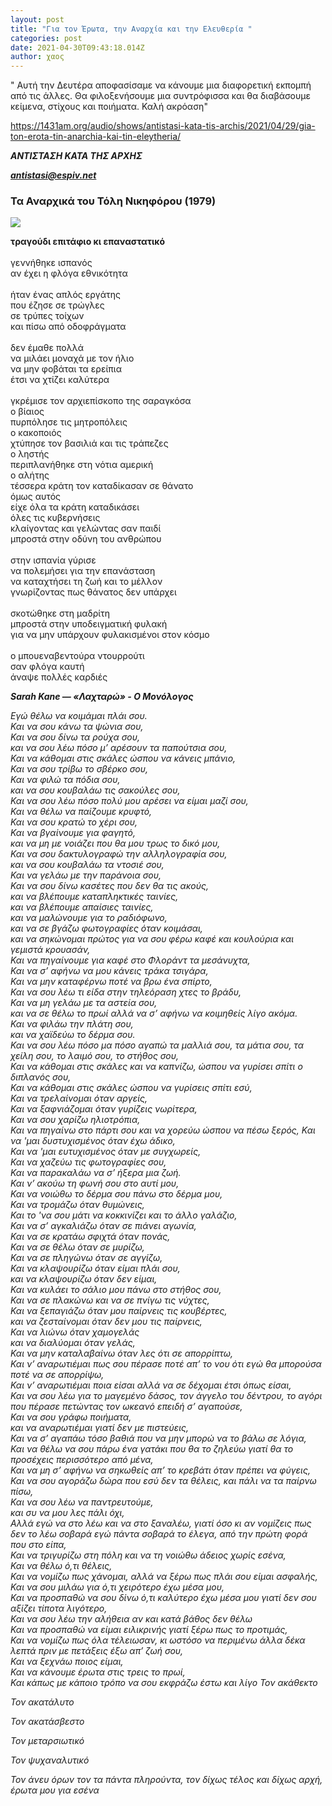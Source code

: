 ```yaml
---
layout: post
title: "Για τον Έρωτα, την Αναρχία και την Ελευθερία "
categories: post
date: 2021-04-30T09:43:18.014Z
author: χαος
---
```

<!--StartFragment-->

" Αυτή την Δευτέρα αποφασίσαμε να κάνουμε μια διαφορετική εκπομπή από τις άλλες. Θα φιλοξενήσουμε μια συντρόφισσα και θα διαβάσουμε κείμενα, στίχους και ποιήματα. Καλή ακρόαση"

<https://1431am.org/audio/shows/antistasi-kata-tis-archis/2021/04/29/gia-ton-erota-tin-anarchia-kai-tin-eleytheria/>

***ΑΝΤΙΣΤΑΣΗ ΚΑΤΑ ΤΗΣ ΑΡΧΗΣ***

***[antistasi@espiv.net](mailto:---)***

<!--EndFragment-->

<!--StartFragment-->

### Τα Αναρχικά του Τόλη Νικηφόρου (1979)

[![](http://3.bp.blogspot.com/-iOKRMEHGZZw/TmtfwSLi5PI/AAAAAAAAAIo/94bS0-5KKX4/s320/anthos.jpeg)](http://3.bp.blogspot.com/-iOKRMEHGZZw/TmtfwSLi5PI/AAAAAAAAAIo/94bS0-5KKX4/s1600/anthos.jpeg)

**τραγούδι επιτάφιο κι επαναστατικό**\
\
γεννήθηκε ισπανός\
αν έχει η φλόγα εθνικότητα\
\
ήταν ένας απλός εργάτης\
που έζησε σε τρώγλες\
σε τρύπες τοίχων\
και πίσω από οδοφράγματα\
\
δεν έμαθε πολλά\
να μιλάει μοναχά με τον ήλιο\
να μην φοβάται τα ερείπια\
έτσι να χτίζει καλύτερα\
\
γκρέμισε τον αρχιεπίσκοπο της σαραγκόσα\
ο βίαιος\
πυρπόλησε τις μητροπόλεις\
ο κακοποιός\
χτύπησε τον βασιλιά και τις τράπεζες\
ο ληστής\
περιπλανήθηκε στη νότια αμερική\
ο αλήτης\
τέσσερα κράτη τον καταδίκασαν σε θάνατο\
όμως αυτός\
είχε όλα τα κράτη καταδικάσει\
όλες τις κυβερνήσεις\
κλαίγοντας και γελώντας σαν παιδί\
μπροστά στην οδύνη του ανθρώπου\
\
στην ισπανία γύρισε\
να πολεμήσει για την επανάσταση\
να καταχτήσει τη ζωή και το μέλλον\
γνωρίζοντας πως θάνατος δεν υπάρχει\
\
σκοτώθηκε στη μαδρίτη\
μπροστά στην υποδειγματική φυλακή\
για να μην υπάρχουν φυλακισμένοι στον κόσμο\
\
ο μπουεναβεντούρα ντουρρούτι\
σαν φλόγα καυτή\
άναψε πολλές καρδιές

<!--EndFragment-->

<!--StartFragment-->





***Sarah Kane — «Λαχταρώ» - Ο Μονόλογος*** 

*Εγώ θέλω να κοιμάμαι πλάι σου.* \
*Και να σου κάνω τα ψώνια σου,* \
*Και να σου δίνω τα ρούχα σου,* \
*και να σου λέω πόσο μ’ αρέσουν τα παπούτσια σου,* \
*Και να κάθομαι στις σκάλες ώσπου να κάνεις μπάνιο,* \
*Και να σου τρίβω το σβέρκο σου,* \
*Και να φιλώ τα πόδια σου,* \
*και να σου κουβαλάω τις σακούλες σου,* \
*Και να σου λέω πόσο πολύ μου αρέσει να είμαι μαζί σου,* \
*Και να θέλω να παίζουμε κρυφτό,* \
*Και να σου κρατώ το χέρι σου,* \
*Και να βγαίνουμε για φαγητό,* \
*και να μη με νοιάζει που θα μου τρως το δικό μου,* \
*Και να σου δακτυλογραφώ την αλληλογραφία σου,* \
*και να σου κουβαλάω τα ντοσιέ σου,* \
*Και να γελάω με την παράνοια σου,* \
*Και να σου δίνω κασέτες που δεν θα τις ακούς,* \
*και να βλέπουμε καταπληκτικές ταινίες,* \
*και να βλέπουμε απαίσιες ταινίες,* \
*και να μαλώνουμε για το ραδιόφωνο,* \
*και να σε βγάζω φωτογραφίες όταν κοιμάσαι,* \
*και να σηκώνομαι πρώτος για να σου φέρω καφέ και κουλούρια και γεμιστά κρουασάν,* \
*Και να πηγαίνουμε για καφέ στο Φλοράντ τα μεσάνυχτα,* \
*Και να σ’ αφήνω να μου κάνεις τράκα τσιγάρα,* \
*Και να μην καταφέρνω ποτέ να βρω ένα σπίρτο,*\
*Και να σου λέω τι είδα στην τηλεόραση χτες το βράδυ,* \
*Και να μη γελάω με τα αστεία σου,* \
*και να σε θέλω το πρωί αλλά να σ’ αφήνω να κοιμηθείς λίγο ακόμα.* \
*Και να φιλάω την πλάτη σου,* \
*και να χαϊδεύω το δέρμα σου.* \
*Και να σου λέω πόσο μα πόσο αγαπώ τα μαλλιά σου, τα μάτια σου, τα χείλη σου, το λαιμό σου, το στήθος σου,* \
*Και να κάθομαι στις σκάλες και να καπνίζω, ώσπου να γυρίσει σπίτι ο διπλανός σου,* \
*Και να κάθομαι στις σκάλες ώσπου να γυρίσεις σπίτι εσύ,* \
*Και να τρελαίνομαι όταν αργείς,* \
*Και να ξαφνιάζομαι όταν γυρίζεις νωρίτερα,* \
*Και να σου χαρίζω ηλιοτρόπια,* \
*Και να πηγαίνω στο πάρτι σου και να χορεύω ώσπου να πέσω ξερός, Και να 'μαι δυστυχισμένος όταν έχω άδικο,* \
*Και να 'μαι ευτυχισμένος όταν με συγχωρείς,* \
*Και να χαζεύω τις φωτογραφίες σου,* \
*Και να παρακαλάω να σ’ ήξερα μια ζωή.* \
*Και ν’ ακούω τη φωνή σου στο αυτί μου,* \
*Και να νοιώθω το δέρμα σου πάνω στο δέρμα μου,* \
*Και να τρομάζω όταν θυμώνεις,* \
*Και το 'να σου μάτι να κοκκινίζει και το άλλο γαλάζιο,* \
*Και να σ’ αγκαλιάζω όταν σε πιάνει αγωνία,* \
*Και να σε κρατάω σφιχτά όταν πονάς,* \
*Και να σε θέλω όταν σε μυρίζω,* \
*Και να σε πληγώνω όταν σε αγγίζω,* \
*Και να κλαψουρίζω όταν είμαι πλάι σου,* \
*και να κλαψουρίζω όταν δεν είμαι,* \
*Και να κυλάει το σάλιο μου πάνω στο στήθος σου,* \
*Και να σε πλακώνω και να σε πνίγω τις νύχτες,* \
*Και να ξεπαγιάζω όταν μου παίρνεις τις κουβέρτες,* \
*και να ζεσταίνομαι όταν δεν μου τις παίρνεις,* \
*Και να λιώνω όταν χαμογελάς* \
*και να διαλύομαι όταν γελάς,* \
*Και να μην καταλαβαίνω όταν λες ότι σε απορρίπτω,* \
*Και ν’ αναρωτιέμαι πως σου πέρασε ποτέ απ’ το νου ότι εγώ θα μπορούσα ποτέ να σε απορρίψω,* \
*Και ν’ αναρωτιέμαι ποια είσαι αλλά να σε δέχομαι έτσι όπως είσαι,* \
*Και να σου λέω για το μαγεμένο δάσος, τον άγγελο του δέντρου, το αγόρι που πέρασε πετώντας τον ωκεανό επειδή σ’ αγαπούσε,* \
*Και να σου γράφω ποιήματα,* \
*και να αναρωτιέμαι γιατί δεν με πιστεύεις,* \
*Και να σ’ αγαπάω τόσο βαθιά που να μην μπορώ να το βάλω σε λόγια,* \
*Και να θέλω να σου πάρω ένα γατάκι που θα το ζηλεύω γιατί θα το προσέχεις περισσότερο από μένα,* \
*Και να μη σ’ αφήνω να σηκωθείς απ’ το κρεβάτι όταν πρέπει να φύγεις,* \
*Και να σου αγοράζω δώρα που εσύ δεν τα θέλεις, και πάλι να τα παίρνω πίσω,* \
*Και να σου λέω να παντρευτούμε,* \
*και συ να μου λες πάλι όχι,* \
*Αλλά εγώ να στο λέω και να στο ξαναλέω, γιατί όσο κι αν νομίζεις πως δεν το λέω σοβαρά εγώ πάντα σοβαρά το έλεγα, από την πρώτη φορά που στο είπα,* \
*Και να τριγυρίζω στη πόλη και να τη νοιώθω άδειος χωρίς εσένα,* \
*Και να θέλω ό,τι θέλεις,* \
*Και να νομίζω πως χάνομαι, αλλά να ξέρω πως πλάι σου είμαι ασφαλής,* \
*Και να σου μιλάω για ό,τι χειρότερο έχω μέσα μου,* \
*Και να προσπαθώ να σου δίνω ό,τι καλύτερο έχω μέσα μου γιατί δεν σου αξίζει τίποτα λιγότερο,* \
*Και να σου λέω την αλήθεια αν και κατά βάθος δεν θέλω* \
*Και να προσπαθώ να είμαι ειλικρινής γιατί ξέρω πως το προτιμάς,* \
*Και να νομίζω πως όλα τέλειωσαν, κι ωστόσο να περιμένω άλλα δέκα λεπτά πριν με πετάξεις έξω απ’ ζωή σου,* \
*Και να ξεχνάω ποιος είμαι,* \
*Και να κάνουμε έρωτα στις τρεις το πρωί,* \
*Και κάπως με κάποιο τρόπο να σου εκφράζω έστω και λίγο Τον ακάθεκτο*

*Τον ακατάλυτο* 

*Τον ακατάσβεστο* 

*Τον μεταρσιωτικό* 

*Τον ψυχαναλυτικό* 

*Τον άνευ όρων τον τα πάντα πληρούντα, τον δίχως τέλος και δίχως αρχή, έρωτα μου για εσένα*

<!--EndFragment-->